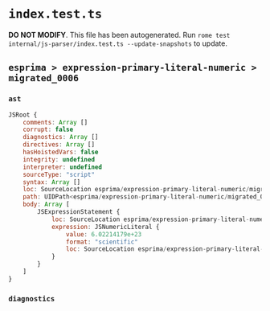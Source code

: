 # `index.test.ts`

**DO NOT MODIFY**. This file has been autogenerated. Run `rome test internal/js-parser/index.test.ts --update-snapshots` to update.

## `esprima > expression-primary-literal-numeric > migrated_0006`

### `ast`

```javascript
JSRoot {
	comments: Array []
	corrupt: false
	diagnostics: Array []
	directives: Array []
	hasHoistedVars: false
	integrity: undefined
	interpreter: undefined
	sourceType: "script"
	syntax: Array []
	loc: SourceLocation esprima/expression-primary-literal-numeric/migrated_0006/input.js 1:0-1:14
	path: UIDPath<esprima/expression-primary-literal-numeric/migrated_0006/input.js>
	body: Array [
		JSExpressionStatement {
			loc: SourceLocation esprima/expression-primary-literal-numeric/migrated_0006/input.js 1:0-1:14
			expression: JSNumericLiteral {
				value: 6.02214179e+23
				format: "scientific"
				loc: SourceLocation esprima/expression-primary-literal-numeric/migrated_0006/input.js 1:0-1:14
			}
		}
	]
}
```

### `diagnostics`

```

```
